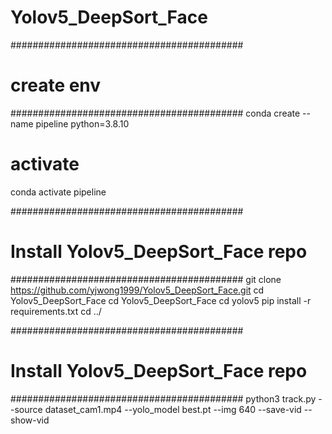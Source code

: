 # Yolov5_DeepSort_Face

##########################################
# create env
##########################################
conda create --name pipeline python=3.8.10

# activate
conda activate pipeline


##########################################
# Install Yolov5_DeepSort_Face repo
##########################################
git clone https://github.com/yjwong1999/Yolov5_DeepSort_Face.git
cd Yolov5_DeepSort_Face
cd Yolov5_DeepSort_Face
cd yolov5
pip install -r requirements.txt
cd ../


##########################################
# Install Yolov5_DeepSort_Face repo
##########################################
python3 track.py --source dataset_cam1.mp4 --yolo_model best.pt --img 640 --save-vid --show-vid
